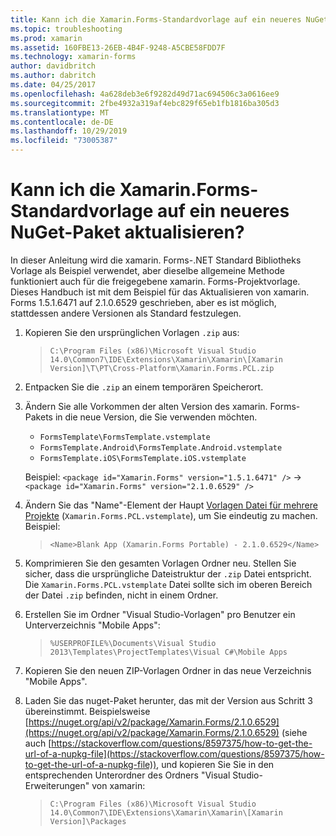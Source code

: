```yaml
---
title: Kann ich die Xamarin.Forms-Standardvorlage auf ein neueres NuGet-Paket aktualisieren?
ms.topic: troubleshooting
ms.prod: xamarin
ms.assetid: 160FBE13-26EB-4B4F-9248-A5CBE58FDD7F
ms.technology: xamarin-forms
author: davidbritch
ms.author: dabritch
ms.date: 04/25/2017
ms.openlocfilehash: 4a628deb3e6f9282d49d71ac694506c3a0616ee9
ms.sourcegitcommit: 2fbe4932a319af4ebc829f65eb1fb1816ba305d3
ms.translationtype: MT
ms.contentlocale: de-DE
ms.lasthandoff: 10/29/2019
ms.locfileid: "73005387"
---
```

# <a name="can-i-update-the-xamarinforms-default-template-to-a-newer-nuget-package"></a>Kann ich die Xamarin.Forms-Standardvorlage auf ein neueres NuGet-Paket aktualisieren?

In dieser Anleitung wird die xamarin. Forms-.NET Standard Bibliotheks Vorlage als Beispiel verwendet, aber dieselbe allgemeine Methode funktioniert auch für die freigegebene xamarin. Forms-Projektvorlage. Dieses Handbuch ist mit dem Beispiel für das Aktualisieren von xamarin. Forms 1.5.1.6471 auf 2.1.0.6529 geschrieben, aber es ist möglich, stattdessen andere Versionen als Standard festzulegen.

1. Kopieren Sie den ursprünglichen Vorlagen `.zip` aus:

    > `C:\Program Files (x86)\Microsoft Visual Studio 14.0\Common7\IDE\Extensions\Xamarin\Xamarin\[Xamarin Version]\T\PT\Cross-Platform\Xamarin.Forms.PCL.zip`

2. Entpacken Sie die `.zip` an einem temporären Speicherort.

3. Ändern Sie alle Vorkommen der alten Version des xamarin. Forms-Pakets in die neue Version, die Sie verwenden möchten.
    * `FormsTemplate\FormsTemplate.vstemplate`
    * `FormsTemplate.Android\FormsTemplate.Android.vstemplate`
    * `FormsTemplate.iOS\FormsTemplate.iOS.vstemplate`

    Beispiel: `<package id="Xamarin.Forms" version="1.5.1.6471" />` -> `<package id="Xamarin.Forms" version="2.1.0.6529" />`

4. Ändern Sie das "Name"-Element der Haupt [Vorlagen Datei für mehrere Projekte](https://msdn.microsoft.com/library/ms185308.aspx) (`Xamarin.Forms.PCL.vstemplate`), um Sie eindeutig zu machen. Beispiel:

    > `<Name>Blank App (Xamarin.Forms Portable) - 2.1.0.6529</Name>`

5. Komprimieren Sie den gesamten Vorlagen Ordner neu. Stellen Sie sicher, dass die ursprüngliche Dateistruktur der `.zip` Datei entspricht. Die `Xamarin.Forms.PCL.vstemplate` Datei sollte sich im oberen Bereich der Datei `.zip` befinden, nicht in einem Ordner.

6. Erstellen Sie im Ordner "Visual Studio-Vorlagen" pro Benutzer ein Unterverzeichnis "Mobile Apps":
    > `%USERPROFILE%\Documents\Visual Studio 2013\Templates\ProjectTemplates\Visual C#\Mobile Apps`

7. Kopieren Sie den neuen ZIP-Vorlagen Ordner in das neue Verzeichnis "Mobile Apps".

8. Laden Sie das nuget-Paket herunter, das mit der Version aus Schritt 3 übereinstimmt. Beispielsweise [https://nuget.org/api/v2/package/Xamarin.Forms/2.1.0.6529](https://nuget.org/api/v2/package/Xamarin.Forms/2.1.0.6529) (siehe auch [https://stackoverflow.com/questions/8597375/how-to-get-the-url-of-a-nupkg-file](https://stackoverflow.com/questions/8597375/how-to-get-the-url-of-a-nupkg-file)), und kopieren Sie Sie in den entsprechenden Unterordner des Ordners "Visual Studio-Erweiterungen" von xamarin:
    > `C:\Program Files (x86)\Microsoft Visual Studio 14.0\Common7\IDE\Extensions\Xamarin\Xamarin\[Xamarin Version]\Packages`
